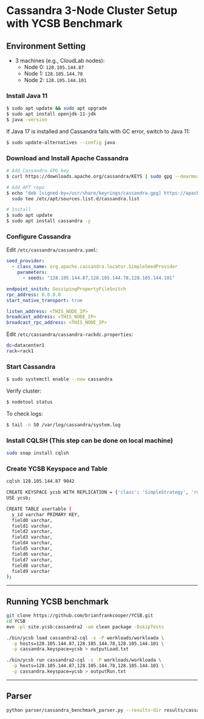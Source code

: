 # Cassandra 3-Node Cluster Setup with YCSB Benchmark

## Environment Setting
- 3 machines (e.g., CloudLab nodes):
  - Node 0: `128.105.144.87`
  - Node 1: `128.105.144.78`
  - Node 2: `128.105.144.101`


### Install Java 11
```bash
$ sudo apt update && sudo apt upgrade
$ sudo apt install openjdk-11-jdk
$ java -version
```
If Java 17 is installed and Cassandra fails with GC error, switch to Java 11:
```bash
$ sudo update-alternatives --config java
```


### Download and Install Apache Cassandra
```bash
# Add Cassandra GPG key
$ curl https://downloads.apache.org/cassandra/KEYS | sudo gpg --dearmor -o /usr/share/keyrings/cassandra.gpg

# Add APT repo
$ echo "deb [signed-by=/usr/share/keyrings/cassandra.gpg] https://apache.jfrog.io/artifactory/cassandra-deb 41x main" | \
  sudo tee /etc/apt/sources.list.d/cassandra.list

# Install
$ sudo apt update
$ sudo apt install cassandra -y
```


### Configure Cassandra
Edit `/etc/cassandra/cassandra.yaml`:
```yaml
seed_provider:
  - class_name: org.apache.cassandra.locator.SimpleSeedProvider
    parameters:
      - seeds: "128.105.144.87,128.105.144.78,128.105.144.101"

endpoint_snitch: GossipingPropertyFileSnitch
rpc_address: 0.0.0.0
start_native_transport: true

listen_address: <THIS_NODE_IP>
broadcast_address: <THIS_NODE_IP>
broadcast_rpc_address: <THIS_NODE_IP>
```

Edit `/etc/cassandra/cassandra-rackdc.properties`:
```bash
dc=datacenter1
rack=rack1
```


### Start Cassandra
```bash
$ sudo systemctl enable --now cassandra
```

Verify cluster:
```bash
$ nodetool status
```

To check logs:
```bash
$ tail -n 50 /var/log/cassandra/system.log
```


### Install CQLSH (This step can be done on local machine)
```bash
sudo snap install cqlsh
```


### Create YCSB Keyspace and Table
```bash
cqlsh 128.105.144.87 9042

CREATE KEYSPACE ycsb WITH REPLICATION = {'class': 'SimpleStrategy', 'replication_factor': 3};
USE ycsb;

CREATE TABLE usertable (
  y_id varchar PRIMARY KEY,
  field0 varchar,
  field1 varchar,
  field2 varchar,
  field3 varchar,
  field4 varchar,
  field5 varchar,
  field6 varchar,
  field7 varchar,
  field8 varchar,
  field9 varchar
);
```

---

## Running YCSB benchmark
```bash
git clone https://github.com/brianfrankcooper/YCSB.git
cd YCSB
mvn -pl site.ycsb:cassandra2 -am clean package -DskipTests
```

```bash
./bin/ycsb load cassandra2-cql -s -P workloads/workloada \
  -p hosts=128.105.144.87,128.105.144.78,128.105.144.101 \
  -p cassandra.keyspace=ycsb > outputLoad.txt

./bin/ycsb run cassandra2-cql -s -P workloads/workloada \
  -p hosts=128.105.144.87,128.105.144.78,128.105.144.101 \
  -p cassandra.keyspace=ycsb > outputRun.txt
```

---

## Parser

```bash
python parser/cassandra_benchmark_parser.py --results-dir results/cassandra2 --output-dir charts/cassandra
```